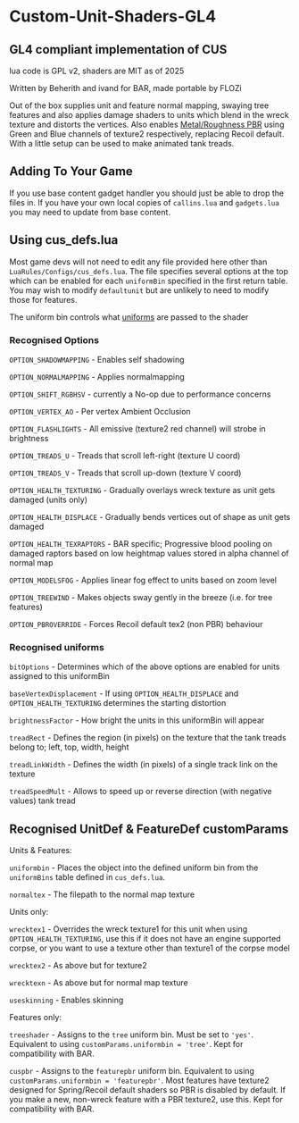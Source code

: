 # Custom-Unit-Shaders-GL4
## GL4 compliant implementation of CUS
lua code is GPL v2, shaders are MIT as of 2025

Written by Beherith and ivand for BAR, made portable by FLOZi

Out of the box supplies unit and feature normal mapping, swaying tree features and also applies damage shaders to units which blend in the wreck texture and distorts the vertices. Also enables [Metal/Roughness PBR](https://blog.turbosquid.com/2023/07/27/an-intro-to-physically-based-rendering-material-workflows-and-metallic-roughness/) using Green and Blue channels of texture2 respectively, replacing Recoil default. With a little setup can be used to make animated tank treads.

## Adding To Your Game
If you use base content gadget handler you should just be able to drop the files in. If you have your own local copies of `callins.lua` and `gadgets.lua` you may need to update from base content.

## Using cus_defs.lua
Most game devs will not need to edit any file provided here other than `LuaRules/Configs/cus_defs.lua`. The file specifies several options at the top which can be enabled for each `uniformBin` specified in the first return table. You may wish to modify `defaultunit` but are unlikely to need to modify those for features. 

The uniform bin controls what [uniforms](https://www.khronos.org/opengl/wiki/Uniform_(GLSL)) are passed to the shader

### Recognised Options

`OPTION_SHADOWMAPPING` - Enables self shadowing

`OPTION_NORMALMAPPING` - Applies normalmapping

`OPTION_SHIFT_RGBHSV`	- currently a No-op due to performance concerns

`OPTION_VERTEX_AO` - Per vertex Ambient Occlusion

`OPTION_FLASHLIGHTS` - All emissive (texture2 red channel) will strobe in brightness

`OPTION_TREADS_U` - Treads that scroll left-right (texture U coord)

`OPTION_TREADS_V` - Treads that scroll up-down (texture V coord)

`OPTION_HEALTH_TEXTURING` - Gradually overlays wreck texture as unit gets damaged (units only)

`OPTION_HEALTH_DISPLACE` - Gradually bends vertices out of shape as unit gets damaged

`OPTION_HEALTH_TEXRAPTORS` - BAR specific; Progressive blood pooling on damaged raptors based on low heightmap values stored in alpha channel of normal map

`OPTION_MODELSFOG` - Applies linear fog effect to units based on zoom level

`OPTION_TREEWIND` - Makes objects sway gently in the breeze (i.e. for tree features)

`OPTION_PBROVERRIDE` - Forces Recoil default tex2 (non PBR) behaviour

### Recognised uniforms

`bitOptions` - Determines which of the above options are enabled for units assigned to this uniformBin

`baseVertexDisplacement` - If using `OPTION_HEALTH_DISPLACE` and `OPTION_HEALTH_TEXTURING` determines the starting distortion

`brightnessFactor` - How bright the units in this uniformBin will appear

`treadRect` - Defines the region (in pixels) on the texture that the tank treads belong to; left, top, width, height

`treadLinkWidth` - Defines the width (in pixels) of a single track link on the texture

`treadSpeedMult` - Allows to speed up or reverse direction (with negative values) tank tread 

## Recognised UnitDef & FeatureDef customParams

Units & Features:

`uniformbin` - Places the object into the defined uniform bin from the `uniformBins` table defined in `cus_defs.lua`.

`normaltex` - The filepath to the normal map texture

Units only:

`wrecktex1` - Overrides the wreck texture1 for this unit when using `OPTION_HEALTH_TEXTURING`, use this if it does not have an engine supported corpse, or you want to use a texture other than texture1 of the corpse model

`wrecktex2` - As above but for texture2

`wrecktexn` - As above but for normal map texture

`useskinning` - Enables skinning

Features only:

`treeshader` - Assigns to the `tree` uniform bin. Must be set to `'yes'`. Equivalent to using `customParams.uniformbin = 'tree'`. Kept for compatibility with BAR.

`cuspbr` - Assigns to the `featurepbr` uniform bin. Equivalent to using `customParams.uniformbin = 'featurepbr'`. Most features have texture2 designed for Spring/Recoil default shaders so PBR is disabled by default. If you make a new, non-wreck feature with a PBR texture2, use this. Kept for compatibility with BAR.

